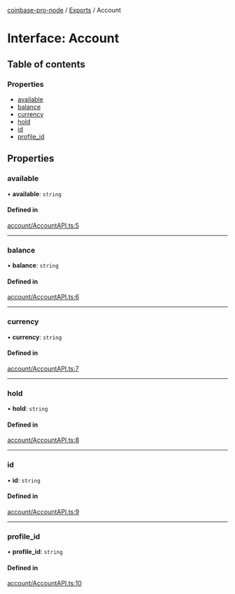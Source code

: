 [coinbase-pro-node](../README.md) / [Exports](../modules.md) / Account

# Interface: Account

## Table of contents

### Properties

- [available](Account.md#available)
- [balance](Account.md#balance)
- [currency](Account.md#currency)
- [hold](Account.md#hold)
- [id](Account.md#id)
- [profile\_id](Account.md#profile_id)

## Properties

### available

• **available**: `string`

#### Defined in

[account/AccountAPI.ts:5](https://github.com/bennycode/coinbase-pro-node/blob/9734468/src/account/AccountAPI.ts#L5)

___

### balance

• **balance**: `string`

#### Defined in

[account/AccountAPI.ts:6](https://github.com/bennycode/coinbase-pro-node/blob/9734468/src/account/AccountAPI.ts#L6)

___

### currency

• **currency**: `string`

#### Defined in

[account/AccountAPI.ts:7](https://github.com/bennycode/coinbase-pro-node/blob/9734468/src/account/AccountAPI.ts#L7)

___

### hold

• **hold**: `string`

#### Defined in

[account/AccountAPI.ts:8](https://github.com/bennycode/coinbase-pro-node/blob/9734468/src/account/AccountAPI.ts#L8)

___

### id

• **id**: `string`

#### Defined in

[account/AccountAPI.ts:9](https://github.com/bennycode/coinbase-pro-node/blob/9734468/src/account/AccountAPI.ts#L9)

___

### profile\_id

• **profile\_id**: `string`

#### Defined in

[account/AccountAPI.ts:10](https://github.com/bennycode/coinbase-pro-node/blob/9734468/src/account/AccountAPI.ts#L10)
